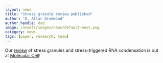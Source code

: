 ```yaml
---
layout: news
title: "Stress granule review published"
author: "D. Allan Drummond"
author_handle: dad
image: /assets/images/news/default-news.png
category: news
tags: [paper, research, team]
---
```

Our [review] of stress granules and stress-triggered RNA condensation is out at [Molecular Cell]!

[review]: /papers/paper/stressful-steps
[Molecular Cell]: http://cell.com/molecular-cell
